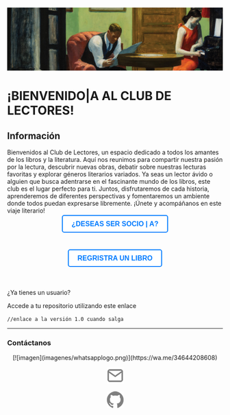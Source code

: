 ![imagen](imagenes/headreadme.jpg)

# ¡BIENVENIDO|A AL CLUB DE LECTORES!

## Información
Bienvenidos al Club de Lectores, un espacio dedicado a todos los amantes de los libros y la literatura. Aquí nos reunimos para compartir nuestra pasión por la lectura, descubrir nuevas obras, debatir sobre nuestras lecturas favoritas y explorar géneros literarios variados. Ya seas un lector ávido o alguien que busca adentrarse en el fascinante mundo de los libros, este club es el lugar perfecto para ti. Juntos, disfrutaremos de cada historia, aprenderemos de diferentes perspectivas y fomentaremos un ambiente donde todos puedan expresarse libremente. ¡Únete y acompáñanos en este viaje literario!


<div align="center">

<a href="Usuarios/user_register.md" style="text-decoration: none; padding: 10px 20px; background-color: white; color: #007BFF; border: 2px solid #007BFF; border-radius: 5px; font-size: 16px; text-transform: uppercase; font-family: Arial, sans-serif;"><b>¿DESEAS SER SOCIO | A?</b></a>

<br><br>

<a href="Libros/book_register.md" style="text-decoration: none; padding: 10px 20px; background-color: white; color: #007BFF; border: 2px solid #007BFF; border-radius: 5px; font-size: 16px; text-transform: uppercase; font-family: Arial, sans-serif;"><b>REGRISTRA UN LIBRO</b></a>

<br><br>

</div>

¿Ya tienes un usuario?

Accede a tu repositorio utilizando este enlace

    //enlace a la versión 1.0 cuando salga

----
### Contáctanos
<div align="center" >
[![imagen](imagenes/whatsapplogo.png)](https://wa.me/34644208608) 

[![imagen](imagenes/emaillogopng.png)](mailto:alberto16166@alumnos.ilerna.com)

[![imagen](imagenes/githublogopng.png)](https://github.com/SantanaOlmo)
</div>

